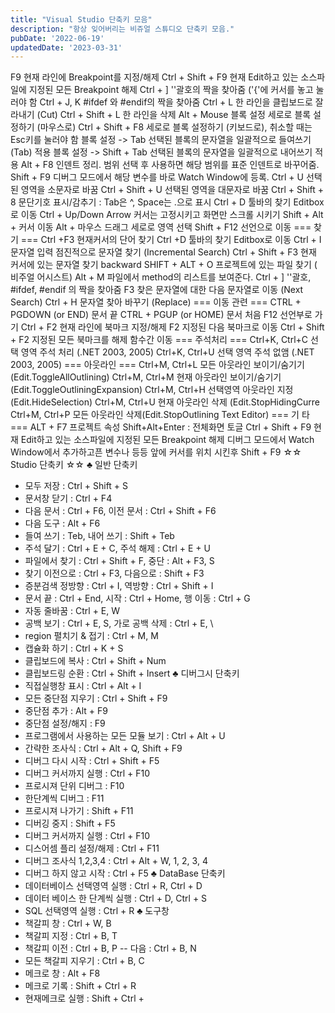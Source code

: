 ```yaml
---
title: "Visual Studio 단축키 모음"
description: "항상 잊어버리는 비쥬얼 스튜디오 단축키 모음."
pubDate: '2022-06-19'
updatedDate: '2023-03-31'
---
```


F9 현재 라인에 Breakpoint를 지정/해제
Ctrl + Shift + F9 현재 Edit하고 있는 소스파일에 지정된 모든 Breakpoint 해제
Ctrl + ] ''괄호의 짝을 찾아줌 ('{'에 커서를 놓고 눌러야 함
Ctrl + J, K #ifdef 와 #endif의 짝을 찾아줌
Ctrl + L 한 라인을 클립보드로 잘라내기 (Cut)
Ctrl + Shift + L 한 라인을 삭제
Alt + Mouse 블록 설정 세로로 블록 설정하기 (마우스로)
Ctrl + Shift + F8 세로로 블록 설정하기 (키보드로), 취소할 때는 Esc키를 눌러야 함
블록 설정 -> Tab 선택된 블록의 문자열을 일괄적으로 들여쓰기(Tab) 적용
블록 설정 -> Shift + Tab 선택된 블록의 문자열을 일괄적으로 내어쓰기 적용
Alt + F8 인덴트 정리. 범위 선택 후 사용하면 해당 범위를 표준 인덴트로 바꾸어줌.
Shift + F9 디버그 모드에서 해당 변수를 바로 Watch Window에 등록.
Ctrl + U 선택된 영역을 소문자로 바꿈
Ctrl + Shift + U 선택된 영역을 대문자로 바꿈
Ctrl + Shift + 8 문단기호 표시/감추기 : Tab은 ^, Space는 .으로 표시
Ctrl + D 툴바의 찾기 Editbox로 이동
Ctrl + Up/Down Arrow 커서는 고정시키고 화면만 스크롤 시키기
Shift + Alt + 커서 이동
Alt + 마우스 드래그 세로로 영역 선택
Shift + F12 선언으로 이동
=== 찾 기 ===
Ctrl +F3 현재커서의 단어 찾기
Ctrl +D 툴바의 찾기 Editbox로 이동
Ctrl + I 문자열 입력 점진적으로 문자열 찾기 (Incremental Search)
Ctrl + Shift + F3 현재 커서에 있는 문자열 찾기 backward
SHIFT + ALT + O 프로젝트에 있는 파일 찾기 ( 비주얼 어시스트)
Alt + M 파일에서 method의 리스트를 보여준다.
Ctrl + ] ''괄호, #ifdef, #endif 의 짝을 찾아줌
F3 찾은 문자열에 대한 다음 문자열로 이동 (Next Search)
Ctrl + H 문자열 찾아 바꾸기 (Replace)
=== 이동 관련 ===
CTRL + PGDOWN (or END) 문서 끝
CTRL + PGUP (or HOME) 문서 처음
F12 선언부로 가기
Ctrl + F2 현재 라인에 북마크 지정/해제
F2 지정된 다음 북마크로 이동
Ctrl + Shift + F2 지정된 모든 북마크를 해제
함수간 이동
=== 주석처리 ===
Ctrl+K, Ctrl+C 선택 영역 주석 처리 (.NET 2003, 2005)
Ctrl+K, Ctrl+U 선택 영역 주석 없앰 (.NET 2003, 2005)
=== 아웃라인 ===
Ctrl+M, Ctrl+L 모든 아웃라인 보이기/숨기기 (Edit.ToggleAllOutlining)
Ctrl+M, Ctrl+M 현재 아웃라인 보이기/숨기기 (Edit.ToggleOutliningExpansion)
Ctrl+M, Ctrl+H 선택영역 아웃라인 지정(Edit.HideSelection)
Ctrl+M, Ctrl+U 현재 아웃라인 삭제 (Edit.StopHidingCurre
Ctrl+M, Ctrl+P 모든 아웃라인 삭제(Edit.StopOutlining Text Editor)
=== 기 타 ===
ALT + F7 프로젝트 속성
Shift+Alt+Enter : 전체화면 토글
Ctrl + Shift + F9 현재 Edit하고 있는 소스파일에 지정된 모든 Breakpoint 해제
디버그 모드에서 Watch Window에서 추가하고픈 변수나 등등 앞에 커서를 위치 시킨후 Shift + F9
☆☆ Studio 단축키 ☆☆
♣ 일반 단축키
- 모두 저장 : Ctrl + Shift + S
- 문서창 닫기 : Ctrl + F4
- 다음 문서 : Ctrl + F6, 이전 문서 : Ctrl + Shift + F6
- 다음 도구 : Alt + F6
- 들여 쓰기 : Teb, 내어 쓰기 : Shift + Teb
- 주석 달기 : Ctrl + E + C, 주석 해제 : Ctrl + E + U
- 파일에서 찾기 : Ctrl + Shift + F, 중단 : Alt + F3, S
- 찾기 이전으로 : Ctrl + F3, 다음으로 : Shift + F3
- 증분검색 정방향 : Ctrl + I, 역방향 : Ctrl + Shift + I
- 문서 끝 : Ctrl + End, 시작 : Ctrl + Home, 행 이동 : Ctrl + G
- 자동 줄바꿈 : Ctrl + E, W
- 공백 보기 : Ctrl + E, S, 가로 공백 삭제 : Ctrl + E, \
- region 펼치기 & 접기 : Ctrl + M, M
- 캡슐화 하기 : Ctrl + K + S
- 클립보드에 복사 : Ctrl + Shift + Num
- 클립보드링 순환 : Ctrl + Shift + Insert
♣ 디버그시 단축키
- 직접실행창 표시 : Ctrl + Alt + I
- 모든 중단점 지우기 : Ctrl + Shift + F9
- 중단점 추가 : Alt + F9
- 중단점 설정/해지 : F9
- 프로그램에서 사용하는 모든 모듈 보기 : Ctrl + Alt + U
- 간략한 조사식 : Ctrl + Alt + Q, Shift + F9
- 디버그 다시 시작 : Ctrl + Shift + F5
- 디버그 커서까지 실행 : Ctrl + F10
- 프로시져 단위 디버그 : F10
- 한단계씩 디버그 : F11
- 프로시져 나가기 : Shift + F11
- 디버깅 중지 : Shift + F5
- 디버그 커서까지 실행 : Ctrl + F10
- 디스어셈 플리 설정/해제 : Ctrl + F11
- 디버그 조사식 1,2,3,4 : Ctrl + Alt + W, 1, 2, 3, 4
- 디버그 하지 않고 시작 : Ctrl + F5
♣ DataBase 단축키
- 데이터베이스 선택영역 실행 : Ctrl + R, Ctrl + D
- 데이터 베이스 한 단계씩 실행 : Ctrl + D, Ctrl + S
- SQL 선택영역 실행 : Ctrl + R
♣ 도구창
- 책갈피 창 : Ctrl + W, B
- 책갈피 지정 : Ctrl + B, T
- 책갈피 이전 : Ctrl + B, P -- 다음 : Ctrl + B, N
- 모든 책갈피 지우기 : Ctrl + B, C
- 메크로 창 : Alt + F8
- 메크로 기록 : Shift + Ctrl + R
- 현재메크로 실행 : Shift + Ctrl +